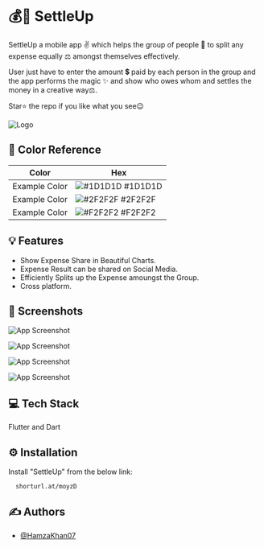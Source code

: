 
# 💰🤝 SettleUp

SettleUp a mobile app ✌️ which helps 
the group of people 🤝 to split any expense equally ⚖️ amongst themselves
effectively. 

User just have to enter the amount 💲 paid by each person in the group
and the app performs the magic ✨ and show who owes whom and settles
the money in a creative way⚖️.

Star⭐ the repo if you like what you see😉






![Logo](https://drive.google.com/uc?id=18fjGb4C1Mj_ydX8KNicvS1xb45KYl-pj)

## 🎨 Color Reference

| Color             | Hex                                                                |
| ----------------- | ------------------------------------------------------------------ |
| Example Color | ![#1D1D1D](https://via.placeholder.com/10/1D1D1D?text=+) #1D1D1D |
| Example Color | ![#2F2F2F](https://via.placeholder.com/10/2F2F2F?text=+) #2F2F2F |
| Example Color | ![#F2F2F2](https://via.placeholder.com/10/F2F2F2?text=+) #F2F2F2 |



## 💡 Features

- Show Expense Share in Beautiful Charts.
- Expense Result can be shared on Social Media.
- Efficiently Splits up the Expense amoungst the Group.
- Cross platform.


## 📸 Screenshots

![App Screenshot](https://drive.google.com/uc?id=1hOl3nM_ICj9MkJBYAgq1sYQs-K3efjvM)

![App Screenshot](https://drive.google.com/uc?id=1jrsSqsKoe3CPBxHpneJvweyeHqJJoweT)

![App Screenshot](https://drive.google.com/uc?id=1tLgflXTI0wc0WSj_5wfkUd3PgVtjlGbK)

![App Screenshot](https://drive.google.com/uc?id=1VPEyQGDCAit_8UU0QbTOYZnUyAcfOEY_)

## 💻 Tech Stack

Flutter and Dart



## ⚙️ Installation

Install "SettleUp" from the below link:

```web
  shorturl.at/moyzD
```
    
## ✍️ Authors

- [@HamzaKhan07](https://www.github.com/hamzakhan48208)

